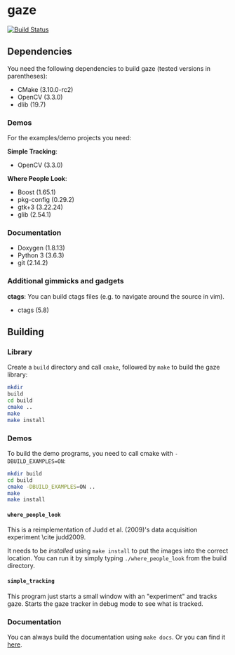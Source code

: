 # gaze

[![Build Status](https://semaphoreci.com/api/v1/projects/1c4f3523-8438-462d-a344-993e66c7f978/1595933/shields_badge.svg)](https://semaphoreci.com/hoeffner/gaze)

## Dependencies

You need the following dependencies to build gaze (tested versions in
parentheses):
- CMake (3.10.0-rc2)
- OpenCV (3.3.0)
- dlib (19.7)


### Demos

For the examples/demo projects you need:

**Simple Tracking**:
- OpenCV (3.3.0)

**Where People Look**:
- Boost (1.65.1)
- pkg-config (0.29.2)
- gtk+3 (3.22.24)
- glib (2.54.1)

### Documentation

- Doxygen (1.8.13)
- Python 3 (3.6.3)
- git (2.14.2)

### Additional gimmicks and gadgets

**ctags**:
You can build ctags files (e.g. to navigate around the source in vim).
- ctags (5.8)


## Building

### Library

Create a `build` directory and call `cmake`, followed by `make` to build the
gaze library:

```bash
mkdir
build
cd build
cmake ..
make
make install
```


### Demos

To build the demo programs, you need to call cmake with `-DBUILD_EXAMPLES=ON`:

```bash
mkdir build
cd build
cmake -DBUILD_EXAMPLES=ON ..
make
make install
```


#### `where_people_look`

This is a reimplementation of Judd et al. (2009)'s data acquisition experiment \cite judd2009.

It needs to be *installed* using `make install` to put the images into the
correct location. You can run it by simply typing `./where_people_look` from
the build directory.


#### `simple_tracking`

This program just starts a small window with an "experiment" and tracks gaze.
Starts the gaze tracker in debug mode to see what is tracked.


### Documentation

You can always build the documentation using `make docs`.
Or you can find it [here](https://shoeffner.github.io/gaze).

